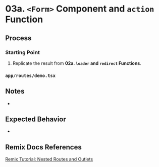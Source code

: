 # 03a. `<Form>` Component and `action` Function

## Process

### Starting Point

1. Replicate the result from **02a. `loader` and `redirect` Functions**.

### `app/routes/demo.tsx`

## Notes

-

## Expected Behavior

-

## Remix Docs References

[Remix Tutorial: Nested Routes and Outlets](https://remix.run/docs/en/main/start/tutorial#nested-routes-and-outlets)
